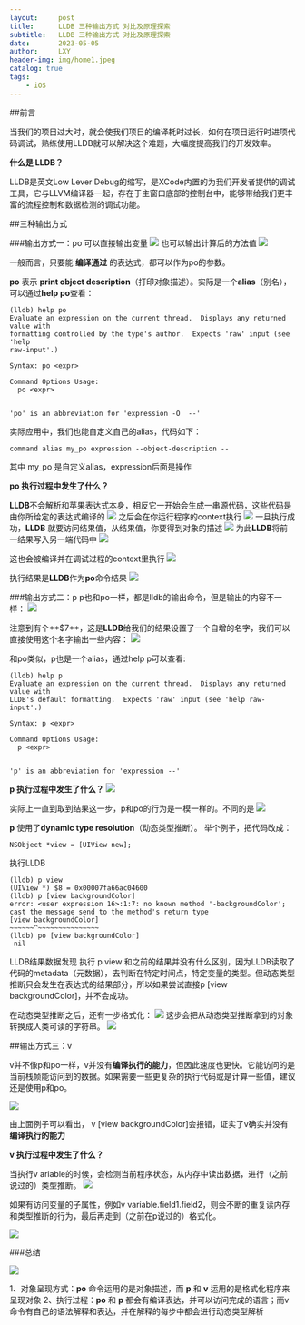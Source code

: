 ```yaml
---
layout:     post
title:      LLDB 三种输出方式 对比及原理探索
subtitle:   LLDB 三种输出方式 对比及原理探索
date:       2023-05-05
author:     LXY
header-img: img/home1.jpeg
catalog: true
tags:
    - iOS
---
```


##前言 

当我们的项目过大时，就会使我们项目的编译耗时过长，如何在项目运行时进项代码调试，熟练使用LLDB就可以解决这个难题，大幅度提高我们的开发效率。

**什么是 LLDB？**

LLDB是英文Low Lever Debug的缩写，是XCode内置的为我们开发者提供的调试工具，它与LLVM编译器一起，存在于主窗口底部的控制台中，能够带给我们更丰富的流程控制和数据检测的调试功能。

##三种输出方式

###输出方式一：po
可以直接输出变量
![](https://images.xiaozhuanlan.com/photo/2021/816adc92a5c63580082d392909f4e3fa.png)
也可以输出计算后的方法值
![](https://images.xiaozhuanlan.com/photo/2021/a4207158eca95f85591a9b10b90a5752.png)

一般而言，只要能 **编译通过** 的表达式，都可以作为po的参数。

**po** 表示 **print object description**（打印对象描述）。实际是一个**alias**（别名），可以通过**help po**查看：

```
(lldb) help po 
Evaluate an expression on the current thread.  Displays any returned value with
formatting controlled by the type's author.  Expects 'raw' input (see 'help
raw-input'.)

Syntax: po <expr>

Command Options Usage:
  po <expr>


'po' is an abbreviation for 'expression -O  --'
```
实际应用中，我们也能自定义自己的alias，代码如下：
```
command alias my_po expression --object-description --
```
其中 my_po 是自定义alias，expression后面是操作

**po 执行过程中发生了什么？**

**LLDB**不会解析和苹果表达式本身，相反它一开始会生成一串源代码，这些代码是由你所给定的表达式编译的
![](https://images.xiaozhuanlan.com/photo/2021/ce5e109b1fab7305fca82544e30cb437.png)
之后会在你运行程序的context执行
![](https://images.xiaozhuanlan.com/photo/2021/238b84e94676f62408b1d467a9fec598.png)
一旦执行成功，**LLDB** 就要访问结果值，从结果值，你要得到对象的描述
![](https://images.xiaozhuanlan.com/photo/2021/b8d275da584ff9e9b4566dbcf4905d76.png)
为此**LLDB**将前一结果写入另一端代码中
![](https://images.xiaozhuanlan.com/photo/2021/f288a4da8eca2fe07fd4e583f624a3b2.png)

这也会被编译并在调试过程的context里执行
![](https://images.xiaozhuanlan.com/photo/2021/ccc6b41483959d37bb0f880953c78021.png)

执行结果是**LLDB**作为**po**命令结果
![](https://images.xiaozhuanlan.com/photo/2021/712c486ae4234ae3579d33402484104c.png)

###输出方式二：p
p也和po一样，都是lldb的输出命令，但是输出的内容不一样：
![](https://images.xiaozhuanlan.com/photo/2021/88e8f144879e5f4c6a79a11354580378.png)

注意到有个**$7**，这是**LLDB**给我们的结果设置了一个自增的名字，我们可以直接使用这个名字输出一些内容：
![](https://images.xiaozhuanlan.com/photo/2021/297b7955755efda4f822b47073a76f95.png)

和po类似，p也是一个alias，通过help p可以查看:
```
(lldb) help p
Evaluate an expression on the current thread.  Displays any returned value with
LLDB's default formatting.  Expects 'raw' input (see 'help raw-input'.)

Syntax: p <expr>

Command Options Usage:
  p <expr>


'p' is an abbreviation for 'expression --'
```
**p 执行过程中发生了什么？**
![](https://images.xiaozhuanlan.com/photo/2021/d6bf5e5a45d58187a77d08b6ba3d6a85.png)

实际上一直到取到结果这一步，p和po的行为是一模一样的。不同的是
![](https://images.xiaozhuanlan.com/photo/2021/fc806a66ae2264214e6c0f700d962965.png)

**p** 使用了**dynamic type resolution**（动态类型推断）。
举个例子，把代码改成：
```
NSObject *view = [UIView new];
```
执行LLDB
```
(lldb) p view
(UIView *) $8 = 0x00007fa66ac04600
(lldb) p [view backgroundColor]
error: <user expression 16>:1:7: no known method '-backgroundColor'; cast the message send to the method's return type
[view backgroundColor]
~~~~~~^~~~~~~~~~~~~~~~
(lldb) po [view backgroundColor]
 nil
```
LLDB结果数据发现
执行 p view 和之前的结果并没有什么区别，因为LLDB读取了代码的metadata（元数据），去判断在特定时间点，特定变量的类型。但动态类型推断只会发生在表达式的结果部分，所以如果尝试直接p [view backgroundColor]，并不会成功。

在动态类型推断之后，还有一步格式化：
![](https://images.xiaozhuanlan.com/photo/2021/e4899a393b9cc85c580eeb432418c1f2.png)
这步会把从动态类型推断拿到的对象转换成人类可读的字符串。
![](https://images.xiaozhuanlan.com/photo/2021/1bff4fe997f4e74affe6df9eef76469a.png)

##输出方式三：v

v并不像p和po一样，v并没有**编译执行的能力**，但因此速度也更快。它能访问的是当前栈帧能访问到的数据。如果需要一些更复杂的执行代码或是计算一些值，建议还是使用p和po。

![](https://images.xiaozhuanlan.com/photo/2021/c625dd10f69e80f1d7d9294a604d5a15.png)

由上面例子可以看出， v [view backgroundColor]会报错，证实了v确实并没有**编译执行的能力**


**v 执行过程中发生了什么？**

当执行v ariable的时候，会检测当前程序状态，从内存中读出数据，进行（之前说过的）类型推断。
![](https://images.xiaozhuanlan.com/photo/2021/21e95b1edc77cfb9762ee50921238e3d.png)

如果有访问变量的子属性，例如v variable.field1.field2，则会不断的重复读内存和类型推断的行为，最后再走到（之前在p说过的）格式化。

![](https://images.xiaozhuanlan.com/photo/2021/15c94791b27f3b3d0168bf44be717791.png)

###总结

![](https://images.xiaozhuanlan.com/photo/2021/4b532ebc229b1589c9d6ed7daa92894d.png)

1、对象呈现方式：**po** 命令运用的是对象描述，而 **p** 和 **v** 运用的是格式化程序来呈现对象
2、执行过程：**po** 和 **p** 都会有编译表达，并可以访问完成的语言；而v命令有自己的语法解释和表达，并在解释的每步中都会进行动态类型解析


